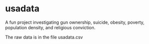# usadata
A fun project investigating gun ownership, suicide, obesity, poverty, population density, and religious conviction.  

The raw data is in the file usadata.csv
